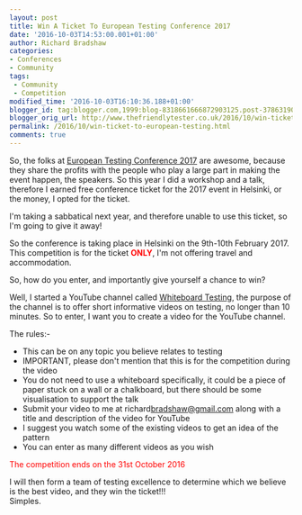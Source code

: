 ```yaml
---
layout: post
title: Win A Ticket To European Testing Conference 2017
date: '2016-10-03T14:53:00.001+01:00'
author: Richard Bradshaw
categories:
- Conferences
- Community
tags: 
 - Community
 - Competition
modified_time: '2016-10-03T16:10:36.188+01:00'
blogger_id: tag:blogger.com,1999:blog-8318661666872903125.post-3786319066998586243
blogger_orig_url: http://www.thefriendlytester.co.uk/2016/10/win-ticket-to-european-testing.html
permalink: /2016/10/win-ticket-to-european-testing.html
comments: true
---
```


So, the folks at [European Testing Conference 2017](http://europeantestingconference.eu/2017/) are awesome, because they share the profits with the people who play a large part in making the event happen, the speakers. So this year I did a workshop and a talk, therefore I earned free conference ticket for the 2017 event in Helsinki, or the money, I opted for the ticket.  

I'm taking a sabbatical next year, and therefore unable to use this ticket, so I'm going to give it away!  

So the conference is taking place in Helsinki on the 9th-10th February 2017\. This competition is for the ticket **<span style="color: red;">ONLY</span>**, I'm not offering travel and accommodation.  

So, how do you enter, and importantly give yourself a chance to win?  

Well, I started a YouTube channel called [Whiteboard Testing](https://www.youtube.com/channel/UC0QZWhi0ojqNte3ey7RD0qQ), the purpose of the channel is to offer short informative videos on testing, no longer than 10 minutes. So to enter, I want you to create a video for the YouTube channel.  

The rules:-  
*   This can be on any topic you believe relates to testing
*   IMPORTANT, please don't mention that this is for the competition during the video
*   You do not need to use a whiteboard specifically, it could be a piece of paper stuck on a wall or a chalkboard, but there should be some visualisation to support the talk
*   Submit your video to me at richard<donotincludethisbitinmyemailaddress>bradshaw@gmail.com along with a title and description of the video for YouTube
*   I suggest you watch some of the existing videos to get an idea of the pattern
*   You can enter as many different videos as you wish

<span style="color: red;">The competition ends on the 31st October 2016</span>

I will then form a team of testing excellence to determine which we believe is the best video, and they win the ticket!!!  
Simples.
